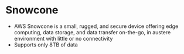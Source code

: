 
# Snowcone
- AWS Snowcone is a small, rugged, and secure device offering edge computing, data storage, and data transfer on-the-go, 
  in austere environment with little or no connectivity
- Supports only 8TB of data